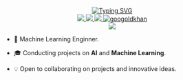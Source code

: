<p align="center">
<a href="https://github.com/Dineth9D"><img src="https://readme-typing-svg.demolab.com?font=Roboto+Slab&pause=1000&multiline=true&width=450&height=80&lines=Dineth+Jayasinghe;Computer+Science+undergraduate;AI+%7C+Machine+Learning+%7C+Deep+Learning" alt="Typing SVG" /></a>
<a>

</a>

<br/>

<!-- <a href="">
    <img src="https://img.shields.io/badge/Website-gkos.tech-red?style=flat-square">
</a>   -->
<a href="https://drive.google.com/file/d/1bhYPU1-GchnbuViXWXXl0FPddbf0rKTo/view?usp=share_link">
    <img src="https://img.shields.io/badge/PDF-CV-red?style=flat-square&logo=adobe">
</a>  
<a href="https://www.linkedin.com/in/dineth9d/">
    <img src="https://img.shields.io/badge/-Linkedin-blue?style=flat-square&logo=linkedin">
</a>
<a href="mailto:dmuthusara@gmail.com">
    <img src="https://img.shields.io/badge/-Email-red?style=flat-square&logo=gmail&logoColor=white">
</a>
<!-- <a href='' target="_blank">
    <img alt='GoogleScholar' src='https://img.shields.io/badge/Scholar-100000?style=flat&logo=GoogleScholar&logoColor=white&&color=0181FF'>
</a> -->
<!-- <a href="">
    <img src="https://img.shields.io/badge/PyPi-drkostas-blue?style=flat-square&logo=pypi&logoColor=white"> -->
</a>
<a href="https://github.com/Dineth9D">
    <img src="https://komarev.com/ghpvc/?username=drkostas&label=Visitors&color=0e75b6&style=flat" alt="googoldkhan" />
</a>

<br/>

<a href="https://github.com/Dineth9D">
    <img src="https://github-stats-alpha.vercel.app/api?username=Dineth9D&cc=22272e&tc=37BCF6&ic=fff&bc=0000">
</a>

</p>

- 📖 Machine Learning Enginner.

- 🎓 Conducting projects on **AI** and **Machine Learning**.

- 💡 Open to collaborating on projects and innovative ideas.
